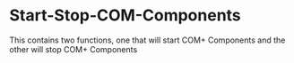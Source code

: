 # Start-Stop-COM-Components
This contains two functions, one that will start COM+ Components and the other will stop COM+ Components
